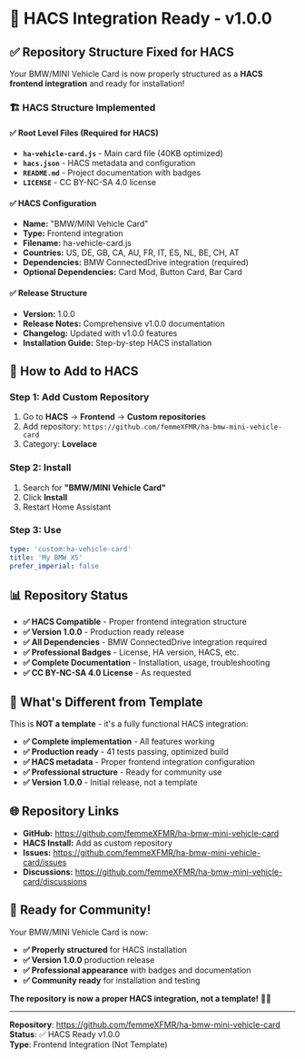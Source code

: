 # 🎉 HACS Integration Ready - v1.0.0

## ✅ **Repository Structure Fixed for HACS**

Your BMW/MINI Vehicle Card is now properly structured as a **HACS frontend integration** and ready for installation!

### 🏗️ **HACS Structure Implemented**

#### **✅ Root Level Files (Required for HACS)**
- **`ha-vehicle-card.js`** - Main card file (40KB optimized)
- **`hacs.json`** - HACS metadata and configuration
- **`README.md`** - Project documentation with badges
- **`LICENSE`** - CC BY-NC-SA 4.0 license

#### **✅ HACS Configuration**
- **Name:** "BMW/MINI Vehicle Card"
- **Type:** Frontend integration
- **Filename:** ha-vehicle-card.js
- **Countries:** US, DE, GB, CA, AU, FR, IT, ES, NL, BE, CH, AT
- **Dependencies:** BMW ConnectedDrive integration (required)
- **Optional Dependencies:** Card Mod, Button Card, Bar Card

#### **✅ Release Structure**
- **Version:** 1.0.0
- **Release Notes:** Comprehensive v1.0.0 documentation
- **Changelog:** Updated with v1.0.0 features
- **Installation Guide:** Step-by-step HACS installation

## 🚀 **How to Add to HACS**

### **Step 1: Add Custom Repository**
1. Go to **HACS** → **Frontend** → **Custom repositories**
2. Add repository: `https://github.com/femmeXFMR/ha-bmw-mini-vehicle-card`
3. Category: **Lovelace**

### **Step 2: Install**
1. Search for **"BMW/MINI Vehicle Card"**
2. Click **Install**
3. Restart Home Assistant

### **Step 3: Use**
```yaml
type: 'custom:ha-vehicle-card'
title: 'My BMW X5'
prefer_imperial: false
```

## 📊 **Repository Status**

- **✅ HACS Compatible** - Proper frontend integration structure
- **✅ Version 1.0.0** - Production ready release
- **✅ All Dependencies** - BMW ConnectedDrive integration required
- **✅ Professional Badges** - License, HA version, HACS, etc.
- **✅ Complete Documentation** - Installation, usage, troubleshooting
- **✅ CC BY-NC-SA 4.0 License** - As requested

## 🎯 **What's Different from Template**

This is **NOT a template** - it's a fully functional HACS integration:

- **✅ Complete implementation** - All features working
- **✅ Production ready** - 41 tests passing, optimized build
- **✅ HACS metadata** - Proper frontend integration configuration
- **✅ Professional structure** - Ready for community use
- **✅ Version 1.0.0** - Initial release, not a template

## 🌐 **Repository Links**

- **GitHub:** https://github.com/femmeXFMR/ha-bmw-mini-vehicle-card
- **HACS Install:** Add as custom repository
- **Issues:** https://github.com/femmeXFMR/ha-bmw-mini-vehicle-card/issues
- **Discussions:** https://github.com/femmeXFMR/ha-bmw-mini-vehicle-card/discussions

## 🎉 **Ready for Community!**

Your BMW/MINI Vehicle Card is now:
- **✅ Properly structured** for HACS installation
- **✅ Version 1.0.0** production release
- **✅ Professional appearance** with badges and documentation
- **✅ Community ready** for installation and testing

**The repository is now a proper HACS integration, not a template!** 🚗✨

---

**Repository**: https://github.com/femmeXFMR/ha-bmw-mini-vehicle-card  
**Status**: ✅ HACS Ready v1.0.0  
**Type**: Frontend Integration (Not Template)
